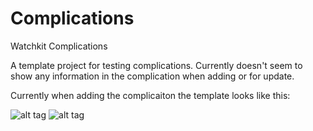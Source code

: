 # Complications
Watchkit Complications

A template project for testing complications. Currently doesn't seem to show any information in the complication when adding or for update.

Currently when adding the complicaiton the template looks like this:

![alt tag](https://dl.dropboxusercontent.com/u/15324525/GitHub/Complications/Simulator%20Screen%20Shot%2018%20Jun%202015%2018.19.28.png)
![alt tag](https://dl.dropboxusercontent.com/u/15324525/GitHub/Complications/Simulator%20Screen%20Shot%2018%20Jun%202015%2019.44.25.png)
